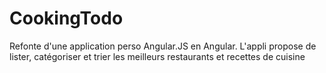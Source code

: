 # CookingTodo
Refonte d'une application perso Angular.JS en Angular. L'appli propose de lister, catégoriser et trier les meilleurs restaurants et recettes de cuisine
